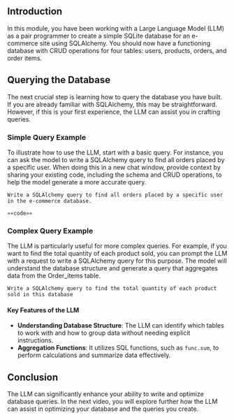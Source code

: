 ## Introduction
In this module, you have been working with a Large Language Model (LLM) as a pair programmer to create a simple SQLite database for an e-commerce site using SQLAlchemy. You should now have a functioning database with CRUD operations for four tables: users, products, orders, and order items.

## Querying the Database
The next crucial step is learning how to query the database you have built. If you are already familiar with SQLAlchemy, this may be straightforward. However, if this is your first experience, the LLM can assist you in crafting queries.

### Simple Query Example
To illustrate how to use the LLM, start with a basic query. For instance, you can ask the model to write a SQLAlchemy query to find all orders placed by a specific user. When doing this in a new chat window, provide context by sharing your existing code, including the schema and CRUD operations, to help the model generate a more accurate query.
```
Write a SQLAlchemy query to find all orders placed by a specific user in the e-commerce database.

««code»»
```

### Complex Query Example
The LLM is particularly useful for more complex queries. For example, if you want to find the total quantity of each product sold, you can prompt the LLM with a request to write a SQLAlchemy query for this purpose. The model will understand the database structure and generate a query that aggregates data from the Order_items table.
```
Write a SQLAlchemy query to find the total quantity of each product sold in this database
```

#### Key Features of the LLM
- **Understanding Database Structure**: The LLM can identify which tables to work with and how to group data without needing explicit instructions.
- **Aggregation Functions**: It utilizes SQL functions, such as `func.sum`, to perform calculations and summarize data effectively.

## Conclusion
The LLM can significantly enhance your ability to write and optimize database queries. In the next video, you will explore further how the LLM can assist in optimizing your database and the queries you create.